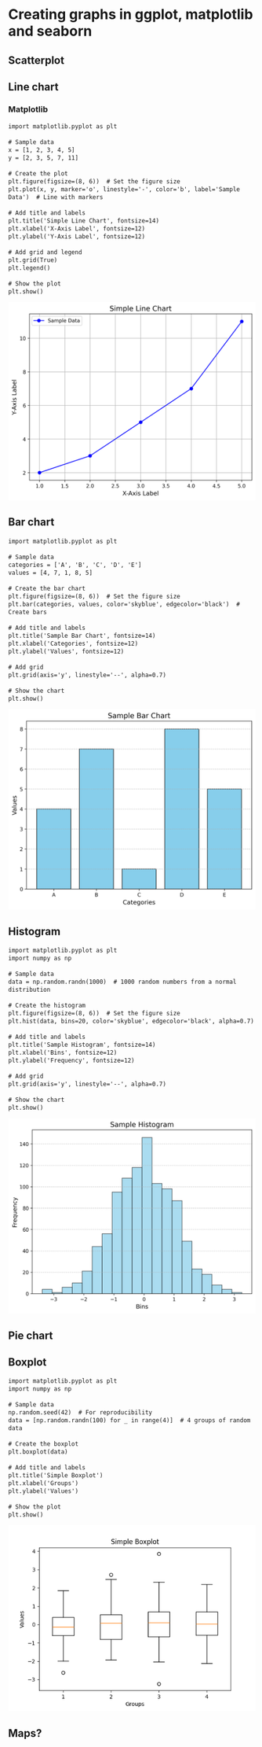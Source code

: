 # Creating graphs in ggplot, matplotlib and seaborn

## Scatterplot

## Line chart

### Matplotlib

```
import matplotlib.pyplot as plt

# Sample data
x = [1, 2, 3, 4, 5]
y = [2, 3, 5, 7, 11]

# Create the plot
plt.figure(figsize=(8, 6))  # Set the figure size
plt.plot(x, y, marker='o', linestyle='-', color='b', label='Sample Data')  # Line with markers

# Add title and labels
plt.title('Simple Line Chart', fontsize=14)
plt.xlabel('X-Axis Label', fontsize=12)
plt.ylabel('Y-Axis Label', fontsize=12)

# Add grid and legend
plt.grid(True)
plt.legend()

# Show the plot
plt.show()
```

![Matplotlib Line Chart](line-chart-matplotlib.png)



## Bar chart

```
import matplotlib.pyplot as plt

# Sample data
categories = ['A', 'B', 'C', 'D', 'E']
values = [4, 7, 1, 8, 5]

# Create the bar chart
plt.figure(figsize=(8, 6))  # Set the figure size
plt.bar(categories, values, color='skyblue', edgecolor='black')  # Create bars

# Add title and labels
plt.title('Sample Bar Chart', fontsize=14)
plt.xlabel('Categories', fontsize=12)
plt.ylabel('Values', fontsize=12)

# Add grid
plt.grid(axis='y', linestyle='--', alpha=0.7)

# Show the chart
plt.show()
```

![Matplotlib Bar Chart](bar-chart-matplotlib.png)

## Histogram

```
import matplotlib.pyplot as plt
import numpy as np

# Sample data
data = np.random.randn(1000)  # 1000 random numbers from a normal distribution

# Create the histogram
plt.figure(figsize=(8, 6))  # Set the figure size
plt.hist(data, bins=20, color='skyblue', edgecolor='black', alpha=0.7)

# Add title and labels
plt.title('Sample Histogram', fontsize=14)
plt.xlabel('Bins', fontsize=12)
plt.ylabel('Frequency', fontsize=12)

# Add grid
plt.grid(axis='y', linestyle='--', alpha=0.7)

# Show the chart
plt.show()
```

![Matplotlib Histogram](histogram-matplotlib.png)

## Pie chart

## Boxplot

```
import matplotlib.pyplot as plt
import numpy as np

# Sample data
np.random.seed(42)  # For reproducibility
data = [np.random.randn(100) for _ in range(4)]  # 4 groups of random data

# Create the boxplot
plt.boxplot(data)

# Add title and labels
plt.title('Simple Boxplot')
plt.xlabel('Groups')
plt.ylabel('Values')

# Show the plot
plt.show()
```

![Matplotlib Boxplot](boxplot-matplotlib.png)

## Maps?
